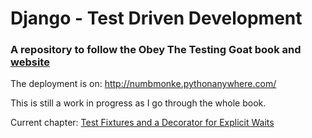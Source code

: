 # Django - Test Driven Development
### A repository to follow the Obey The Testing Goat book and [website](https://www.obeythetestinggoat.com/pages/book.html#toc)

The deployment is on: http://numbmonke.pythonanywhere.com/

This is still a work in progress as I go through the whole book.

Current chapter: [Test Fixtures and a Decorator for Explicit Waits](https://www.obeythetestinggoat.com/book/chapter_fixtures_and_wait_decorator.html)
